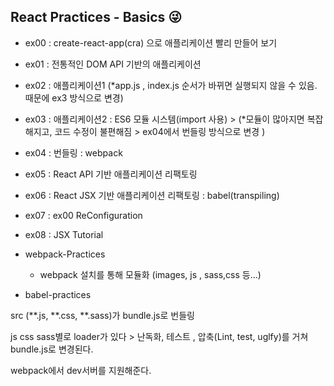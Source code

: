 ## React Practices - Basics 😜

+ ex00 : create-react-app(cra) 으로 애플리케이션 빨리 만들어 보기
+ ex01 : 전통적인 DOM API 기반의 애플리케이션
+ ex02 : 애플리케이션1 (*app.js , index.js 순서가 바뀌면 실행되지 않을 수 있음. 때문에 ex3 방식으로 변경)
+ ex03 : 애플리케이션2 : ES6 모듈 시스템(import 사용) > (*모듈이 많아지면 복잡해지고, 코드 수정이 불편해짐 > ex04에서 번들링 방식으로 변경 )
+ ex04 : 번들링 : webpack
+ ex05 : React API 기반 애플리케이션 리팩토링
+ ex06 : React JSX 기반 애플리케이션 리팩토링 : babel(transpiling)
+ ex07 : ex00 ReConfiguration
+ ex08 : JSX Tutorial

+ webpack-Practices
    - webpack 설치를 통해 모듈화 (images, js , sass,css 등...)
+ babel-practices



src (**.js, **.css, **.sass)가 bundle.js로 번들링 

js
css
sass별로 loader가 있다 > 난독화, 테스트 , 압축(Lint, test, uglfy)를 거쳐 bundle.js로 변경된다. 


webpack에서 dev서버를 지원해준다.

